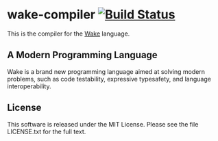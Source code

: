 wake-compiler [![Build Status](https://secure.travis-ci.org/michhaelrfairhurst/wake-compiler.png?branch=master)](http://travis-ci.org/michhaelrfairhurst/wake-compiler)
==============================
This is the compiler for the [Wake](http://wakelang.com) language.

## A Modern Programming Language
Wake is a brand new programming language aimed at solving modern problems, such as code testability, expressive typesafety, and language interoperability.

## License
This software is released under the MIT License. Please see the file LICENSE.txt for the full text.
